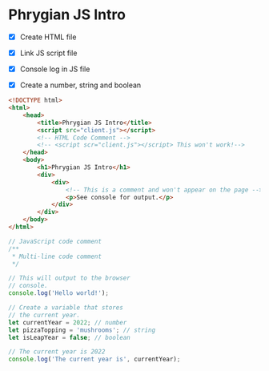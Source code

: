 # Phrygian JS Intro

- [x] Create HTML file
- [x] Link JS script file
- [x] Console log in JS file
- [x] Create a number, string and boolean


```html
<!DOCTYPE html>
<html>
    <head>
        <title>Phrygian JS Intro</title>
        <script src="client.js"></script>
        <!-- HTML Code Comment -->
        <!-- <script scr="client.js"></script> This won't work!-->
    </head>
    <body>
        <h1>Phrygian JS Intro</h1>
        <div>
            <div>
                <!-- This is a comment and won't appear on the page -->
                <p>See console for output.</p>
            </div>
        </div>
    </body>
</html>
```


```js
// JavaScript code comment
/**
 * Multi-line code comment
 */

// This will output to the browser
// console.
console.log('Hello world!');

// Create a variable that stores
// the current year.
let currentYear = 2022; // number
let pizzaTopping = 'mushrooms'; // string
let isLeapYear = false; // boolean

// The current year is 2022
console.log('The current year is', currentYear);
```